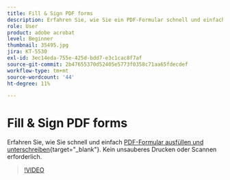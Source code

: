 ```yaml
---
title: Fill & Sign PDF forms
description: Erfahren Sie, wie Sie ein PDF-Formular schnell und einfach ausfüllen und signieren können.
role: User
product: adobe acrobat
level: Beginner
thumbnail: 35495.jpg
jira: KT-5530
exl-id: 3ec14eda-755e-425d-bdd7-e3c1cac8f7af
source-git-commit: 2b47655370d52405e5773f0358c71aa65fdecdef
workflow-type: tm+mt
source-wordcount: '44'
ht-degree: 11%

---
```


# Fill &amp; Sign PDF forms

Erfahren Sie, wie Sie schnell und einfach [PDF-Formular ausfüllen und unterschreiben](https://www.adobe.com/de/acrobat/online/sign-pdf.html){target="_blank"}. Kein unsauberes Drucken oder Scannen erforderlich.

>[!VIDEO](https://video.tv.adobe.com/v/35495?quality=12&learn=on&hidetitle=true)
